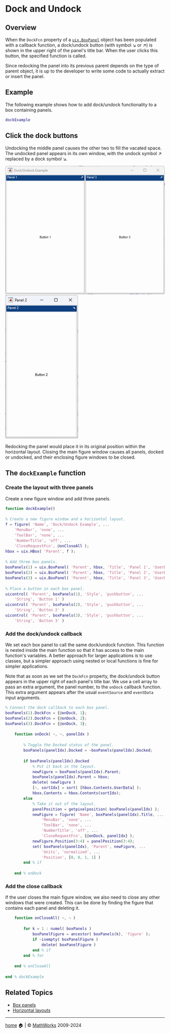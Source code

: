 # Dock and Undock

## Overview

When the `DockFcn` property of a [`uix.BoxPanel`](uixBoxPanel.md) object has been populated with a callback function, a dock/undock button (with symbol :arrow_lower_right: or :arrow_upper_right:) is shown in the upper right of the panel's title bar. When the user clicks this button, the specified function is called.


Since redocking the panel into its previous parent depends on the type of parent object, it is up to the developer to write some code to actually extract or insert the panel.

## Example

The following example shows how to add dock/undock functionality to a box containing panels.

```matlab
dockExample
```

## Click the dock buttons

Undocking the middle panel causes the other two to fill the vacated space. The undocked panel appears in its own window, with the undock symbol :arrow_upper_right: replaced by a dock symbol :arrow_lower_right:.


![Panels 1 and 3 side-by-side](Images/DockAndUndock01.png "Panels 1 and 3 side-by-side")![Panel 2 in a separate figure](Images/DockAndUndock02.png "Panel 2 in a separate figure")


Redocking the panel would place it in its original position within the horizontal layout. Closing the main figure window causes all panels, docked or undocked, and their enclosing figure windows to be closed.

## The `dockExample` function

### Create the layout with three panels

Create a new figure window and add three panels.


```matlab
function dockExample()

% Create a new figure window and a horizontal layout.
f = figure( 'Name', 'Dock/Undock Example', ...
    'MenuBar', 'none', ...
    'ToolBar', 'none', ...
    'NumberTitle', 'off', ...
    'CloseRequestFcn', @onCloseAll );
hbox = uix.HBox( 'Parent', f );

% Add three box panels.
boxPanels(1) = uix.BoxPanel( 'Parent', hbox, 'Title', 'Panel 1', 'UserData', 1 );
boxPanels(2) = uix.BoxPanel( 'Parent', hbox, 'Title', 'Panel 2', 'UserData', 2 );
boxPanels(3) = uix.BoxPanel( 'Parent', hbox, 'Title', 'Panel 3', 'UserData', 3 );

% Place a button in each box panel.
uicontrol( 'Parent', boxPanels(1), 'Style', 'pushbutton', ...
    'String', 'Button 1' )
uicontrol( 'Parent', boxPanels(2), 'Style', 'pushbutton', ...
    'String', 'Button 2' )
uicontrol( 'Parent', boxPanels(3), 'Style', 'pushbutton', ...
    'String', 'Button 3' ) 
```

### Add the dock/undock callback

We set each box panel to call the same dock/undock function. This function is nested inside the main function so that it has access to the main function's variables. A better approach for larger applications is to use classes, but a simpler approach using nested or local functions is fine for simpler applications.


Note that as soon as we set the `DockFcn` property, the dock/undock button appears in the upper right of each panel's title bar. We use a cell array to pass an extra argument, the panel number, to the `onDock` callback function. This extra argument appears after the usual `eventSource` and `eventData` input arguments.

```matlab
% Connect the dock callback to each box panel.
boxPanels(1).DockFcn = {@onDock, 1};
boxPanels(2).DockFcn = {@onDock, 2};
boxPanels(3).DockFcn = {@onDock, 3};

    function onDock( ~, ~, panelIdx )

        % Toggle the Docked status of the panel.
        boxPanels(panelIdx).Docked = ~boxPanels(panelIdx).Docked;

        if boxPanels(panelIdx).Docked
            % Put it back in the layout.
            newFigure = boxPanels(panelIdx).Parent;
            boxPanels(panelIdx).Parent = hbox;
            delete( newFigure )
            [~, sortIdx] = sort( [hbox.Contents.UserData] );
            hbox.Contents = hbox.Contents(sortIdx);
        else
            % Take it out of the layout.
            panelPosition = getpixelposition( boxPanels(panelIdx) );
            newFigure = figure( 'Name', boxPanels(panelIdx).Title, ...
                'MenuBar', 'none', ...
                'ToolBar', 'none', ...
                'NumberTitle', 'off', ...
                'CloseRequestFcn', {@onDock, panelIdx} );
            newFigure.Position(3:4) = panelPosition(3:4);
            set( boxPanels(panelIdx), 'Parent', newFigure, ...
                'Units', 'normalized', ...
                'Position', [0, 0, 1, 1] )
        end % if

    end % onDock 
```

### Add the close callback

If the user closes the main figure window, we also need to close any other windows that were created. This can be done by finding the figure that contains each panel and deleting it.

```matlab
    function onCloseAll( ~, ~ )

        for k = 1 : numel( boxPanels )
            boxPanelFigure = ancestor( boxPanels(k), 'figure' );
            if ~isempty( boxPanelFigure )
                delete( boxPanelFigure )
            end % if
        end % for

    end % onCloseAll

end % dockExample 
```

## Related Topics

* [Box panels](uixBoxPanel.md)
* [Horizontal layouts](uixHBox.md)

___

[home](index.md) :house: | :copyright: [MathWorks](https://www.mathworks.com/services/consulting.html) 2009-2024